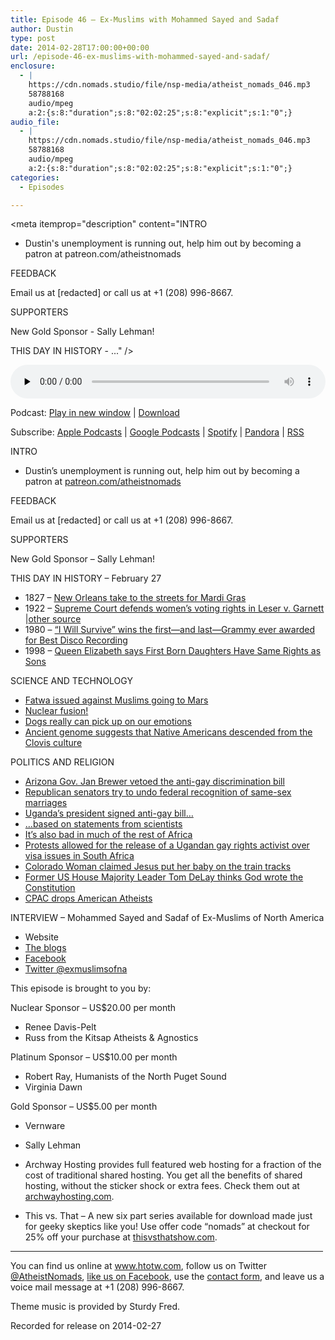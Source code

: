 ```yaml
---
title: Episode 46 – Ex-Muslims with Mohammed Sayed and Sadaf
author: Dustin
type: post
date: 2014-02-28T17:00:00+00:00
url: /episode-46-ex-muslims-with-mohammed-sayed-and-sadaf/
enclosure:
  - |
    https://cdn.nomads.studio/file/nsp-media/atheist_nomads_046.mp3
    58788168
    audio/mpeg
    a:2:{s:8:"duration";s:8:"02:02:25";s:8:"explicit";s:1:"0";}
audio_file:
  - |
    https://cdn.nomads.studio/file/nsp-media/atheist_nomads_046.mp3
    58788168
    audio/mpeg
    a:2:{s:8:"duration";s:8:"02:02:25";s:8:"explicit";s:1:"0";}
categories:
  - Episodes

---
```

<div itemscope itemtype="http://schema.org/AudioObject">
  <meta itemprop="name" content="Episode 46 &#8211; Ex-Muslims with Mohammed Sayed and Sadaf" />
  
  <meta itemprop="uploadDate" content="2014-02-28T10:00:00-07:00" />
  
  <meta itemprop="encodingFormat" content="audio/mpeg" />
  
  <meta itemprop="duration" content="PT2H02M25S" />
  
  <meta itemprop="description" content="INTRO

* Dustin's unemployment is running out, help him out by becoming a patron at patreon.com/atheistnomads

FEEDBACK

Email us at [redacted] or call us at +1 (208) 996-8667.

SUPPORTERS

New Gold Sponsor - Sally Lehman!

THIS DAY IN HISTORY - ..." />
  
  <meta itemprop="contentUrl" content="https://dts.podtrac.com/redirect.mp3/cdn.nomads.studio/file/nsp-media/atheist_nomads_046.mp3" />
  
  <meta itemprop="contentSize" content="56.1" />
  </p> 
  
  <div class="powerpress_player" id="powerpress_player_8301">
    <audio class="wp-audio-shortcode" id="audio-5192-45" preload="none" style="width: 100%;" controls="controls"><source type="audio/mpeg" src="https://dts.podtrac.com/redirect.mp3/cdn.nomads.studio/file/nsp-media/atheist_nomads_046.mp3?_=45" /><a href="https://dts.podtrac.com/redirect.mp3/cdn.nomads.studio/file/nsp-media/atheist_nomads_046.mp3">https://dts.podtrac.com/redirect.mp3/cdn.nomads.studio/file/nsp-media/atheist_nomads_046.mp3</a></audio>
  </div>
</div>

<p class="powerpress_links powerpress_links_mp3">
  Podcast: <a href="https://dts.podtrac.com/redirect.mp3/cdn.nomads.studio/file/nsp-media/atheist_nomads_046.mp3" class="powerpress_link_pinw" target="_blank" title="Play in new window" onclick="return powerpress_pinw('https://htotw.com/?powerpress_pinw=5192-podcast');" rel="nofollow">Play in new window</a> | <a href="https://dts.podtrac.com/redirect.mp3/cdn.nomads.studio/file/nsp-media/atheist_nomads_046.mp3" class="powerpress_link_d" title="Download" rel="nofollow" download="atheist_nomads_046.mp3">Download</a>
</p>

<p class="powerpress_links powerpress_subscribe_links">
  Subscribe: <a href="https://podcasts.apple.com/us/podcast/humanists-take-on-the-world/id530050098?mt=2&ls=1" class="powerpress_link_subscribe powerpress_link_subscribe_itunes" target="_blank" title="Subscribe on Apple Podcasts" rel="nofollow">Apple Podcasts</a> | <a href="https://www.google.com/podcasts?feed=aHR0cDovL2F0aGVpc3Rub21hZHMubGlic3luLmNvbS9yc3M%3D" class="powerpress_link_subscribe powerpress_link_subscribe_googleplay" target="_blank" title="Subscribe on Google Podcasts" rel="nofollow">Google Podcasts</a> | <a href="https://open.spotify.com/show/3LzK2xZGike6Tc1GEMtMbr?si=LieN9SNuTpq96smuaUsH8A" class="powerpress_link_subscribe powerpress_link_subscribe_spotify" target="_blank" title="Subscribe on Spotify" rel="nofollow">Spotify</a> | <a href="https://www.pandora.com/podcast/atheist-nomads/PC:10122?corr=62071012&part=ug" class="powerpress_link_subscribe powerpress_link_subscribe_pandora" target="_blank" title="Subscribe on Pandora" rel="nofollow">Pandora</a> | <a href="https://htotw.com/feed/podcast/" class="powerpress_link_subscribe powerpress_link_subscribe_rss" target="_blank" title="Subscribe via RSS" rel="nofollow">RSS</a>
</p>

INTRO

* Dustin&#8217;s unemployment is running out, help him out by becoming a patron at <a href="http://www.patreon.com/atheistnomads" target="_blank" rel="noopener">patreon.com/atheistnomads</a>

FEEDBACK

Email us at [redacted] or call us at +1 (208) 996-8667.

SUPPORTERS

New Gold Sponsor &#8211; Sally Lehman!

THIS DAY IN HISTORY &#8211; February 27

* 1827 &#8211; <a href="http://www.history.com/this-day-in-history/new-orleanians-take-to-the-streets-for-mardi-gras" target="_blank" rel="noopener">New Orleans take to the streets for Mardi Gras</a>  
* 1922 &#8211; <a href="http://www.history.com/this-day-in-history/supreme-court-defends-womens-voting-rights" target="_blank" rel="noopener">Supreme Court defends women&#8217;s voting rights in Leser v. Garnett</a> |<a href="http://en.wikipedia.org/wiki/Leser_v._Garnett" target="_blank" rel="noopener">other source</a>  
* 1980 &#8211; <a href="http://www.history.com/this-day-in-history/quoti-will-survivequot-wins-the-first8212and-last8212grammy-ever-awarded-for-best-disco-recording" target="_blank" rel="noopener">&#8220;I Will Survive&#8221; wins the first—and last—Grammy ever awarded for Best Disco Recording</a>  
* 1998 &#8211; <a href="http://news.bbc.co.uk/2/hi/uk/politics/60808.stm" target="_blank" rel="noopener">Queen Elizabeth says First Born Daughters Have Same Rights as Sons</a>

SCIENCE AND TECHNOLOGY

* <a href="http://www.slate.com/blogs/the_world_/2014/02/21/uae_clerics_issue_fatwa_against_immigration_to_mars.html" target="_blank" rel="noopener">Fatwa issued against Muslims going to Mars</a>  
* <a href="http://www.npr.org/blogs/thetwo-way/2014/02/12/275896094/scientists-say-their-giant-laser-has-produced-nuclear-fusion" target="_blank" rel="noopener">Nuclear fusion!</a>  
* <a href="http://io9.com/why-the-brains-of-dogs-and-humans-are-more-similar-than-1527707674" target="_blank" rel="noopener">Dogs really can pick up on our emotions</a>  
* <a href="http://www.scientificamerican.com/article/ancient-genome-suggests-native-americans-really-did-descend-from-the-first-americans/" target="_blank" rel="noopener">Ancient genome suggests that Native Americans descended from the Clovis culture</a>

POLITICS AND RELIGION

* <a href="http://www.nbcnews.com/storyline/arizona-bill-controversy/arizona-governor-jan-brewer-vetoes-anti-gay-bill-n39666" target="_blank" rel="noopener">Arizona Gov. Jan Brewer vetoed the anti-gay discrimination bill</a>  
* <a href="http://thinkprogress.org/lgbt/2014/02/14/3293191/cruz-lee-marriage/" target="_blank" rel="noopener">Republican senators try to undo federal recognition of same-sex marriages</a>  
* <a href="http://www.nytimes.com/2014/02/25/world/africa/ugandan-president-to-sign-antigay-law.html" target="_blank" rel="noopener">Uganda’s president signed anti-gay bill&#8230;</a>  
* <a href="http://thinkprogress.org/lgbt/2014/02/18/3300221/scientific-statement-uganda-homosexuality/" target="_blank" rel="noopener">&#8230;based on statements from scientists</a>  
* <a href="http://www.nytimes.com/2014/02/09/world/africa/nigeria-uses-law-and-whip-to-sanitize-gays.html" target="_blank" rel="noopener">It’s also bad in much of the rest of Africa</a>  
* <a href="http://www.rawstory.com/rs/2014/02/20/south-africa-releases-ugandan-gay-activist-after-outcry-from-activists/" target="_blank" rel="noopener">Protests allowed for the release of a Ugandan gay rights activist over visa issues in South Africa</a>  
* <a href="http://www.rawstory.com/rs/2014/02/18/colorado-woman-jesus-christ-put-my-newborn-baby-on-railroad-tracks/" target="_blank" rel="noopener">Colorado Woman claimed Jesus put her baby on the train tracks</a>  
* <a href="http://www.rawstory.com/rs/2014/02/20/tom-delay-people-keep-forgetting-that-god-wrote-the-constitution/" target="_blank" rel="noopener">Former US House Majority Leader Tom DeLay thinks God wrote the Constitution</a>  
* <a href="http://www.msnbc.com/msnbc/cpac-gives-atheists-the-boot" target="_blank" rel="noopener">CPAC drops American Atheists</a>

INTERVIEW &#8211; Mohammed Sayed and Sadaf of Ex-Muslims of North America

* Website  
* <a href="http://www.exmuslimblogs.com" target="_blank" rel="noopener">The blogs</a>  
* <a href="http://www.facebook.com/exmna" target="_blank" rel="noopener">Facebook</a>  
* <a href="http://www.twitter.com/exmuslimsofna" target="_blank" rel="noopener">Twitter @exmuslimsofna</a>

This episode is brought to you by:

Nuclear Sponsor &#8211; US$20.00 per month  
* Renee Davis-Pelt  
* Russ from the Kitsap Atheists & Agnostics

Platinum Sponsor – US$10.00 per month  
* Robert Ray, Humanists of the North Puget Sound  
* Virginia Dawn

Gold Sponsor – US$5.00 per month  
* Vernware  
* Sally Lehman

* Archway Hosting provides full featured web hosting for a fraction of the cost of traditional shared hosting. You get all the benefits of shared hosting, without the sticker shock or extra fees. Check them out at <a href="http://archwayhosting.com/" target="_blank" rel="noopener">archwayhosting.com</a>.  
* This vs. That &#8211; A new six part series available for download made just for geeky skeptics like you! Use offer code &#8220;nomads&#8221; at checkout for 25% off your purchase at <a href="http://www.thisvsthatshow.com/" target="_blank" rel="noopener">thisvsthatshow.com</a>.

<hr width="500" />

You can find us online at <a href="https://www.htotw.com/" target="_blank" rel="noopener">www.htotw.com</a>, follow us on Twitter <a href="https://htotw.com/twitter" target="_blank" rel="noopener">@AtheistNomads</a>, <a href="https://htotw.com/facebook" target="_blank" rel="noopener">like us on Facebook</a>, use the [contact form](https://htotw.com/contact), and leave us a voice mail message at +1 (208) 996-8667.

Theme music is provided by Sturdy Fred.

Recorded for release on 2014-02-27